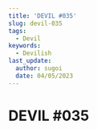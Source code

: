 ```yaml
---
title: 'DEVIL #035'
slug: devil-035
tags:
  - Devil
keywords:
  - Devilish
last_update:
  author: sugoi
  date: 04/05/2023
---
```


# DEVIL #035
